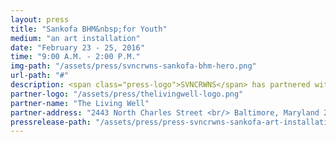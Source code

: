 ```yaml
---
layout: press
title: "Sankofa BHM&nbsp;for Youth"
medium: "an art installation"
date: "February 23 - 25, 2016"
time: "9:00 A.M. - 2:00 P.M."
img-path: "/assets/press/svncrwns-sankofa-bhm-hero.png"
url-path: "#"
description: <span class="press-logo">SVNCRWNS</span> has partnered with Sankofa African & World Bazaar and select Baltimore City Public School teachers to invite elementary students to a private viewing of this interactive art installation.
partner-logo: "/assets/press/thelivingwell-logo.png"
partner-name: "The Living Well"
partner-address: "2443 North Charles Street <br/> Baltimore, Maryland 21218"
pressrelease-path: "/assets/press/press-svncrwns-sankofa-art-installation.pdf"
---
```


